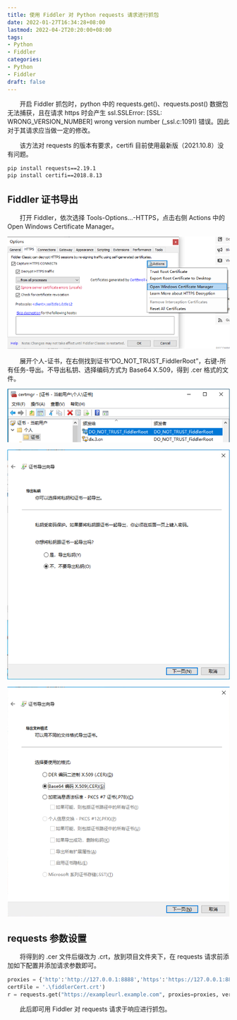 ```yaml
---
title: 使用 Fiddler 对 Python requests 请求进行抓包
date: 2022-01-27T16:34:28+08:00
lastmod: 2022-04-2T20:20:00+08:00
tags:
- Python
- Fiddler
categories:
- Python
- Fiddler
draft: false
---
```


&emsp;&emsp;开启 Fiddler 抓包时，python 中的 requests.get()、requests.post() 数据包无法捕获，且在请求 https 时会产生 ssl.SSLError: [SSL: WRONG_VERSION_NUMBER] wrong version number (_ssl.c:1091) 错误。因此对于其请求应当做一定的修改。

&emsp;&emsp;该方法对 requests 的版本有要求，certifi 目前使用最新版（2021.10.8）没有问题。

```bash
pip install requests==2.19.1
pip install certifi==2018.8.13
```

## Fiddler 证书导出

&emsp;&emsp;打开 Fiddler，依次选择 Tools-Options...-HTTPS，点击右侧 Actions 中的 Open Windows Certificate Manager。

![fidder-https界面](./images/fiddler-options-https.png)

&emsp;&emsp;展开个人-证书，在右侧找到证书“DO_NOT_TRUST_FiddlerRoot”，右键-所有任务-导出。不导出私钥、选择编码方式为 Base64 X.509，得到 .cer 格式的文件。

![certmgr](./images/certmgr-fidder-cert.png)

![no-privkey](./images/expor-guide-privkey.png)

![format](./images/export-guide-format.png)

## requests 参数设置

&emsp;&emsp;将得到的 .cer 文件后缀改为 .crt，放到项目文件夹下，在 requests 请求前添加如下配置并添加请求参数即可。

```py
proxies = {'http':'http://127.0.0.1:8888','https':'https://127.0.0.1:8888'}
certFile = '.\fiddlerCert.crt')
r = requests.get("https://exampleurl.example.com", proxies=proxies, verify=certFile)
```

&emsp;&emsp;此后即可用 Fiddler 对 requests 请求于响应进行抓包。
